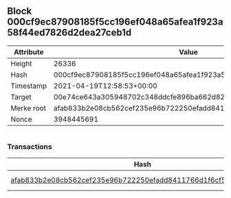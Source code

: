 ## Block 000cf9ec87908185f5cc196ef048a65afea1f923a58f44ed7826d2dea27ceb1d

Attribute | Value
--- | ---
Height | 26336
Hash | 000cf9ec87908185f5cc196ef048a65afea1f923a58f44ed7826d2dea27ceb1d
Timestamp | 2021-04-19T12:58:53+00:00
Target | 00e74ce643a305948702c348ddcfe896ba662d82c1a228faf4ad12250f07334e
Merke root | afab833b2e08cb562cef235e96b722250efadd8411766d1f6cf5e69adae5cf92
Nonce | 3948445691

```

```

### Transactions

Hash | Amount
--- | ---
[afab833b2e08cb562cef235e96b722250efadd8411766d1f6cf5e69adae5cf92](afab833b2e08cb562cef235e96b722250efadd8411766d1f6cf5e69adae5cf92.md) | 10.00000000 SKEPTI 
